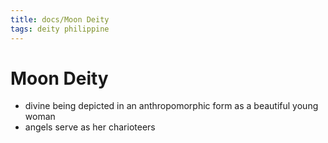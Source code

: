 ```yaml
---
title: docs/Moon Deity
tags: deity philippine
---
```


# Moon Deity
- divine being depicted in an anthropomorphic form as a beautiful young woman
- angels serve as her charioteers